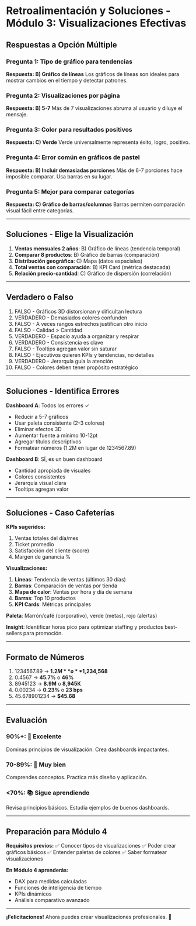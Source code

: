 # Retroalimentación y Soluciones - Módulo 3: Visualizaciones Efectivas

## Respuestas a Opción Múltiple

### Pregunta 1: Tipo de gráfico para tendencias
**Respuesta: B) Gráfico de líneas**
Los gráficos de líneas son ideales para mostrar cambios en el tiempo y detectar patrones.

### Pregunta 2: Visualizaciones por página
**Respuesta: B) 5-7**
Más de 7 visualizaciones abruma al usuario y diluye el mensaje.

### Pregunta 3: Color para resultados positivos
**Respuesta: C) Verde**
Verde universalmente representa éxito, logro, positivo.

### Pregunta 4: Error común en gráficos de pastel
**Respuesta: B) Incluir demasiadas porciones**
Más de 6-7 porciones hace imposible comparar. Usa barras en su lugar.

### Pregunta 5: Mejor para comparar categorías
**Respuesta: C) Gráfico de barras/columnas**
Barras permiten comparación visual fácil entre categorías.

---

## Soluciones - Elige la Visualización

1. **Ventas mensuales 2 años**: B) Gráfico de líneas (tendencia temporal)
2. **Comparar 8 productos**: B) Gráfico de barras (comparación)
3. **Distribución geográfica**: C) Mapa (datos espaciales)
4. **Total ventas con comparación**: B) KPI Card (métrica destacada)
5. **Relación precio-cantidad**: C) Gráfico de dispersión (correlación)

---

## Verdadero o Falso

1. FALSO - Gráficos 3D distorsionan y dificultan lectura
2. VERDADERO - Demasiados colores confunden
3. FALSO - A veces rangos estrechos justifican otro inicio
4. FALSO - Calidad > Cantidad
5. VERDADERO - Espacio ayuda a organizar y respirar
6. VERDADERO - Consistencia es clave
7. FALSO - Tooltips agregan valor sin saturar
8. FALSO - Ejecutivos quieren KPIs y tendencias, no detalles
9. VERDADERO - Jerarquía guía la atención
10. FALSO - Colores deben tener propósito estratégico

---

## Soluciones - Identifica Errores

**Dashboard A**: Todos los errores ✓
- Reducir a 5-7 gráficos
- Usar paleta consistente (2-3 colores)
- Eliminar efectos 3D
- Aumentar fuente a mínimo 10-12pt
- Agregar títulos descriptivos
- Formatear números (1.2M en lugar de 1234567.89)

**Dashboard B**: SÍ, es un buen dashboard
- Cantidad apropiada de visuales
- Colores consistentes
- Jerarquía visual clara
- Tooltips agregan valor

---

## Soluciones - Caso Cafeterías

**KPIs sugeridos:**
1. Ventas totales del día/mes
2. Ticket promedio
3. Satisfacción del cliente (score)
4. Margen de ganancia %

**Visualizaciones:**
1. **Líneas**: Tendencia de ventas (últimos 30 días)
2. **Barras**: Comparación de ventas por tienda
3. **Mapa de calor**: Ventas por hora y día de semana
4. **Barras**: Top 10 productos
5. **KPI Cards**: Métricas principales

**Paleta**: Marrón/café (corporativo), verde (metas), rojo (alertas)

**Insight**: Identificar horas pico para optimizar staffing y productos best-sellers para promoción.

---

## Formato de Números

1. 1234567.89 → **$1.2M** o **$1,234,568**
2. 0.4567 → **45.7%** o **46%**
3. 8945123 → **8.9M** o **8,945K**
4. 0.00234 → **0.23%** o **23 bps**
5. 45.678901234 → **$45.68**

---

## Evaluación

### 90%+: 🌟 Excelente
Dominas principios de visualización. Crea dashboards impactantes.

### 70-89%: 💪 Muy bien
Comprendes conceptos. Practica más diseño y aplicación.

### <70%: 📚 Sigue aprendiendo
Revisa principios básicos. Estudia ejemplos de buenos dashboards.

---

## Preparación para Módulo 4

**Requisitos previos:**
✅ Conocer tipos de visualizaciones
✅ Poder crear gráficos básicos
✅ Entender paletas de colores
✅ Saber formatear visualizaciones

**En Módulo 4 aprenderás:**
- DAX para medidas calculadas
- Funciones de inteligencia de tiempo
- KPIs dinámicos
- Análisis comparativo avanzado

---

**¡Felicitaciones!** Ahora puedes crear visualizaciones profesionales. 🎨
